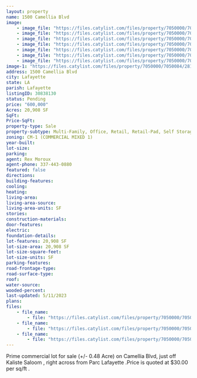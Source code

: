 ```yaml
---
layout: property
name: 1500 Camellia Blvd
image:
    - image_file: "https://files.catylist.com/files/property/7050000/7050084/28131866_Screenshot_2023_03_29_at_8.52.00_AM.png"
    - image_file: "https://files.catylist.com/files/property/7050000/7050084/28129292_Screenshot_2023_03_27_at_1.57.41_PM.png"
    - image_file: "https://files.catylist.com/files/property/7050000/7050084/28133050_Screenshot_2023_03_29_at_2.48.06_PM.png"
    - image_file: "https://files.catylist.com/files/property/7050000/7050084/28133051_Screenshot_2023_03_29_at_2.48.51_PM.png"
    - image_file: "https://files.catylist.com/files/property/7050000/7050084/28208041_1.png"
    - image_file: "https://files.catylist.com/files/property/7050000/7050084/28208042_2.png"
    - image_file: "https://files.catylist.com/files/property/7050000/7050084/28208043_3.png"
image-1: "https://files.catylist.com/files/property/7050000/7050084/28138734_Screenshot_2023_04_03_at_3.14.05_PM.png"
address: 1500 Camellia Blvd
city: Lafayette
state: LA
parish: Lafayette
listingID: 30838130
status: Pending
price: "600,000"
Acres: 20,908 SF
SqFt:
Price-SqFt:
property-type: Sale
property-subtype: Multi-Family, Office, Retail, Retail-Pad, Self Storage
zoning: CM-1 (COMMERCIAL MIXED 1)
year-built:
lot-size:
parking:
agent: Rex Moroux
agent-phone: 337-443-0880
featured: false
directions:
building-features:
cooling:
heating:
living-area:
living-area-source:
living-area-units: SF
stories:
construction-materials:
door-features:
electric:
foundation-details:
lot-features: 20,908 SF
lot-size-area: 20,908 SF
lot-size-square-feet:
lot-size-units: SF
parking-features:
road-frontage-type:
road-surface-type:
roof:
water-source:
wooded-percent:
last-updated: 5/11/2023
plans:
files:
    - file_name: 
        - file: "https://files.catylist.com/files/property/7050000/7050084/raw_28129291_Flood_Dislcosure_.pdf"
    - file_name: 
        - file: "https://files.catylist.com/files/property/7050000/7050084/raw_28167507_Updated_Flyer__1500_Camellia_Blvd__Rex_Jeff.pdf"
    - file_name: 
        - file: "https://files.catylist.com/files/property/7050000/7050084/raw_28208040_Flyer___1500_Camellia_Blvd___Rex___5_.pdf"
---
```

Prime commercial lot for sale (+/- 0.48 Acre) on Camellia Blvd, just off Kaliste Saloom , right across from Parc Lafayette .Price is quoted at $30.00 per sq/ft .
